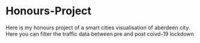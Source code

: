 # Honours-Project

Here is my honours project of a smart cities visualisation of aberdeen city.
Here you can filter the traffic data between pre and post coivd-19 lockdown
